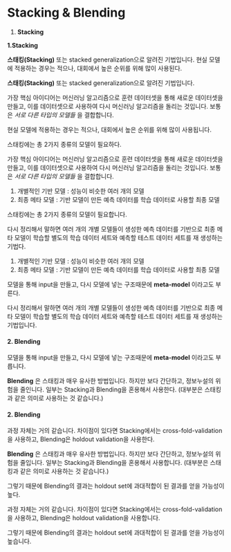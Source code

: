 # Stacking & Blending

1. **Stacking**

**1.Stacking**

**스태킹\(Stacking\)** 또는 stacked generalization으로 알려진 기법입니다. 현실 모델에 적용하는 경우는 적으나, 대회에서 높은 순위를 위해 많이 사용된다.

**스태킹\(Stacking\)** 또는 stacked generalization으로 알려진 기법입니다.

가장 핵심 아이디어는 머신러닝 알고리즘으로 훈련 데이터셋을 통해 새로운 데이터셋을 만들고, 이를 데이터셋으로 사용하여 다시 머신러닝 알고리즘을 돌리는 것입니다. 보통은 _서로 다른 타입의 모델들_ 을 결합합니다.

현실 모델에 적용하는 경우는 적으나, 대회에서 높은 순위를 위해 많이 사용됩니다.

스태킹에는 총 2가지 종류의 모델이 필요하다.

가장 핵심 아이디어는 머신러닝 알고리즘으로 훈련 데이터셋을 통해 새로운 데이터셋을 만들고, 이를 데이터셋으로 사용하여 다시 머신러닝 알고리즘을 돌리는 것입니다. 보통은 _서로 다른 타입의 모델들_ 을 결합합니다.

1. 개별적인 기반 모델 : 성능이 비슷한 여러 개의 모델
2. 최종 메타 모델 : 기반 모델이 만든 예측 데이터를 학습 데이터로 사용할 최종 모델

스태킹에는 총 2가지 종류의 모델이 필요합니다.

다시 정리해서 말하면 여러 개의 개별 모델들이 생성한 예측 데이터를 기반으로 최종 메타 모델이 학습할 별도의 학습 데이터 세트와 예측할 테스트 데이터 세트를 재 생성하는 기법다.

1. 개별적인 기반 모델 : 성능이 비슷한 여러 개의 모델
2. 최종 메타 모델 : 기반 모델이 만든 예측 데이터를 학습 데이터로 사용할 최종 모델

모델을 통해 input을 만들고, 다시 모델에 넣는 구조때문에 **meta-model** 이라고도 부른다.

다시 정리해서 말하면 여러 개의 개별 모델들이 생성한 예측 데이터를 기반으로 최종 메타 모델이 학습할 별도의 학습 데이터 세트와 예측할 테스트 데이터 세트를 재 생성하는 기법입니다.

#### 2. Blending <a id="5-2-blending"></a>

모델을 통해 input을 만들고, 다시 모델에 넣는 구조때문에 **meta-model** 이라고도 부릅니다.

**Blending** 은 스태킹과 매우 유사한 방법입니다. 하지만 보다 간단하고, 정보누설의 위험을 줄인니다. 일부는 Stacking과 Blending을 혼용해서 사용한다. \(대부분은 스태킹과 같은 의미로 사용하는 것 같습니다.\)

#### 2. Blending <a id="5-2-blending"></a>

과정 자체는 거의 같습니다. 차이점이 있다면 Stacking에서는 cross-fold-validation을 사용하고, Blending은 holdout validation을 사용한다.

**Blending** 은 스태킹과 매우 유사한 방법입니다. 하지만 보다 간단하고, 정보누설의 위험을 줄입니다. 일부는 Stacking과 Blending을 혼용해서 사용합니다. \(대부분은 스태킹과 같은 의미로 사용하는 것 같습니다.\)

그렇기 때문에 Blending의 결과는 holdout set에 과대적합이 된 결과를 얻을 가능성이 높다.

과정 자체는 거의 같습니다. 차이점이 있다면 Stacking에서는 cross-fold-validation을 사용하고, Blending은 holdout validation을 사용합니다.

그렇기 때문에 Blending의 결과는 holdout set에 과대적합이 된 결과를 얻을 가능성이 높습니다.

